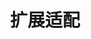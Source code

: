 ---
type: docs
title: "扩展适配"
linkTitle: "扩展适配"
weight: 50
description: ""
feature:
  title: 可扩展性
  description: >
    以插件形式定义所有关键微服务组件，用户可基于 Filter、Router、Service Discovery、Configuration 等扩展点对接、适配自建或开源微服务生态。
---